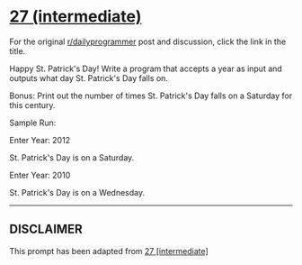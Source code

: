 # [27 (intermediate)](https://www.reddit.com/r/dailyprogrammer/comments/r0r46/3172012_challenge_27_intermediate/)

For the original [r/dailyprogrammer](https://www.reddit.com/r/dailyprogrammer/) post and discussion, click the link in the title.

Happy St. Patrick's Day!  Write a program that accepts a year as input and outputs what day St. Patrick's Day falls on.  

Bonus:  Print out the number of times St. Patrick's Day falls on a Saturday for this century.

Sample Run:

Enter Year:  2012

St. Patrick's Day is on a Saturday.

Enter Year:  2010

St. Patrick's Day is on a Wednesday.


----
## **DISCLAIMER**
This prompt has been adapted from [27 [intermediate]](https://www.reddit.com/r/dailyprogrammer/comments/r0r46/3172012_challenge_27_intermediate/
)

